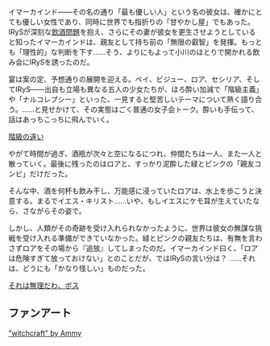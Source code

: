 <!-- title: 階級主義者たち -->
<!-- relationship: Business -->

イマーカインド――その名の通り「最も優しい人」という名の彼女は、確かにとても優しい女性であり、同時に世界でも指折りの「甘やかし屋」でもあった。IRySが深刻な[飲酒問題](https://www.youtube.com/live/axlJjQQ_rzU?si=pUq6lA_E5OP_5Hkn&t=8066)を抱え、さらにその妻が彼女を更生させようとしていると知ったイマーカインドは、親友として持ち前の「無限の叡智」を発揮。もっとも「理性的」な判断を下す……そう、よりにもよって小川のほとりで開かれる飲み会にIRySを誘ったのだ。

宴は案の定、予想通りの展開を迎える。ベイ、ビジュー、ロア、セシリア、そしてIRyS――出自も立場も異なる五人の少女たちが、ほろ酔い加減で「階級主義」や「ナルコレプシー」といった、一見すると堅苦しいテーマについて熱く語り合う。……と見せかけて、その実態はごく普通の女子会トーク。酔いも手伝って、話はあっちこっちに飛んでいく。

[階級の違い](#embed:ttps://www.youtube.com/live/axlJjQQ_rzU?si=f-5Cd4a3zXmdMpX9&t=9651)

やがて時間が過ぎ、酒瓶が次々と空になるにつれ、仲間たちは一人、また一人と散っていく。最後に残ったのはロアと、すっかり泥酔した緑とピンクの「親友コンビ」だけだった。

そんな中、酒を何杯も飲み干し、万能感に浸っていたロアは、水上を歩こうと決意する。まるでイエス・キリスト……いや、もしイエスにケモ耳が生えていたなら、さながらその姿で。

しかし、人類がその奇跡を受け入れられなかったように、世界は彼女の無謀な挑戦を受け入れる準備ができていなかった。緑とピンクの親友たちは、有無を言わさずロアをその場から『追放』してしまったのだ。イマーカインド曰く、「ロアは危険すぎて放っておけない」とのことだが、ではIRySの言い分は？ ……それは、どうにも「かなり怪しい」ものだった。

[それは無理だわ、ボス](#embed:https://www.youtube.com/live/axlJjQQ_rzU?si=fyqwpYA7HUIavSRU&t=10084)

## ファンアート

["witchcraft" by Ammy](https://x.com/Ammiietty/status/1919997510287794293)

<!-- raora -->
